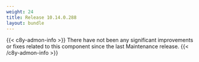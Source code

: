 ```yaml
---
weight: 24
title: Release 10.14.0.288
layout: bundle
---
```


<!--10.14.0.274 - 10.14.0.288-->


{{< c8y-admon-info >}}
There have not been any significant improvements or fixes related to this component since the last Maintenance release.
{{< /c8y-admon-info >}}
